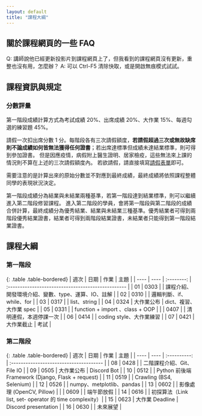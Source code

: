 ```yaml
---
layout: default
title: "課程大綱"
---
```

## 關於課程網頁的一些 FAQ

Q: 講師說他已經更新投影片到課程網頁上了，但我看到的課程網頁沒有更新，重整也沒有用，怎麼辦？
A: 可以 Ctrl-F5 清除快取，或是開啟無痕模式試試。

## 課程資訊與規定

### 分數評量

第一階段成績計算方式為考試成績 20%、出席成績 20%、大作業 15%、每週勾選的練習題 45%。

請假一次扣出席分數 1 分。每階段各有三次請假額度，**若請假超過三次或無故缺席則不論成績如何皆無法獲得任何證書**；若出席達標準但成績未達結業標準，則可得到參加證書。
但是因應疫情，病假附上醫生證明、居家檢疫，這些無法來上課的情況則不算在上述的三次請假額度內。
若欲請假，請直接填寫[請假表單](https://forms.gle/V9r3GJJxK2XwjKub6)即可。

需要注意的是計算出來的原始分數並不對應到最終成績，最終成績將依照課程整體同學的表現狀況決定。

第一階段成績分為結業與未結業兩種基準，若第一階段達到結業標準，則可以繼續進入第二階段修習課程。
進入第二階段的學員，會將第一階段與第二階段的成績合併計算，最終成績分為優秀結業、結業與未結業三種基準。優秀結業者可得到兩階段優秀結業證書，結業者可得到兩階段結業證書，未結業者只能得到第一階段結業證書。

## 課程大綱

### 第一階段

{: .table .table-bordered}
| 週次 | 日期 |    作業    | 主題                                               |
| ---- | ---- | :--------: | :------------------------------------------------- |
| 01   | 0303 |            | 課程介紹、開發環境介紹、變數、type、運算、IO、註解 |
| 02   | 0310 |            | 邏輯判斷、if、while、for                                |
| 03   | 0317 |            | list、string                                   |
| 04   | 0324 | 大作業公布   | dict、複習、大作業 spec                            |
| 05   | 0331 |            | function + import 、class + OOP                   |
|      | 0407 |            | 清明連假，本週停課一次                             |
| 06   | 0414 |            | coding style、大作業練習                         |
| 07   | 0421 | 大作業截止   | 考試                                 |

### 第二階段

{: .table .table-bordered}
| 週次 | 日期 |     作業     | 主題                                    |
| ---- | ---- | :----------: | :-------------------------------------- |
| 08   | 0428 |              | 二階課程介紹、Git、File IO                |
| 09   | 0505 |   大作業公布  | Discord Bot |
| 10   | 0512 |              | Python 前後端 Framework (Django, Flask + request)  |
| 11   | 0519 |              | Crawling (BS4, Selenium)                |
| 12   | 0526 |              | numpy、metplotlib、pandas                  |
| 13   | 0602 |              |  影像處理 (OpenCV, Pillow)        |
|      | 0609 |              | 端午節放假                      |
| 14   | 0616 |              | 初探算法（Link list, set- operator 的 time complexity）|
| 15   | 0623 | 大作業 Deadline | Discord presentation                      |
| 16   | 0630 |              | 未來展望                   |
